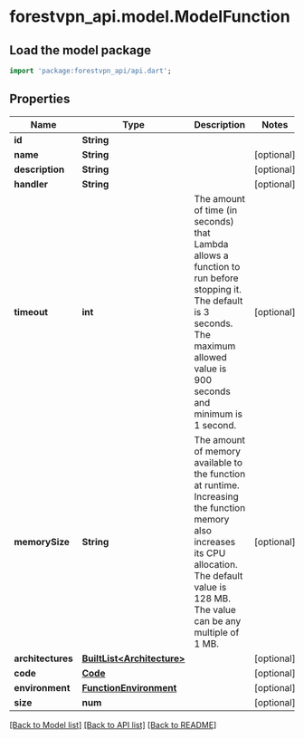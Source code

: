 # forestvpn_api.model.ModelFunction

## Load the model package
```dart
import 'package:forestvpn_api/api.dart';
```

## Properties
Name | Type | Description | Notes
------------ | ------------- | ------------- | -------------
**id** | **String** |  | 
**name** | **String** |  | [optional] 
**description** | **String** |  | [optional] 
**handler** | **String** |  | [optional] 
**timeout** | **int** | The amount of time (in seconds) that Lambda allows a function to run before stopping it. The default is 3 seconds. The maximum allowed value is 900 seconds and minimum is 1 second. | [optional] 
**memorySize** | **String** | The amount of memory available to the function at runtime. Increasing the function memory also increases its CPU allocation. The default value is 128 MB. The value can be any multiple of 1 MB. | [optional] 
**architectures** | [**BuiltList&lt;Architecture&gt;**](Architecture.md) |  | [optional] 
**code** | [**Code**](Code.md) |  | [optional] 
**environment** | [**FunctionEnvironment**](FunctionEnvironment.md) |  | [optional] 
**size** | **num** |  | [optional] 

[[Back to Model list]](../README.md#documentation-for-models) [[Back to API list]](../README.md#documentation-for-api-endpoints) [[Back to README]](../README.md)


